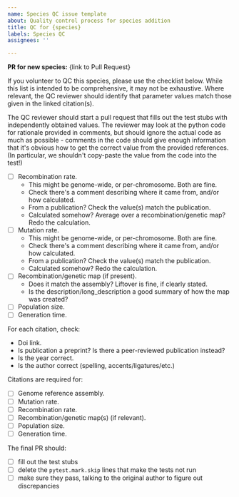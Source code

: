 ```yaml
---
name: Species QC issue template
about: Quality control process for species addition
title: QC for {species}
labels: Species QC
assignees: ''

---
```


**PR for new species:** {link to Pull Request}

If you volunteer to QC this species, please use the checklist below.
While this list is intended to be comprehensive, it may not be exhaustive.
Where relevant, the QC reviewer should identify that parameter values match
those given in the linked citation(s).

The QC reviewer should start a pull request that fills out the test stubs
with independently obtained values. The reviewer may look at the python code
for rationale provided in comments, but should ignore the actual code
as much as possible - comments in the code should give enough information
that it's obvious how to get the correct value from the provided references.
(In particular, we shouldn't copy-paste the value from the code into the test!)

- [ ] Recombination rate.
  - This might be genome-wide, or per-chromosome. Both are fine.
  - Check there's a comment describing where it came from, and/or how calculated.
  - From a publication? Check the value(s) match the publication.
  - Calculated somehow? Average over a recombination/genetic map? Redo the calculation.
- [ ] Mutation rate.
  - This might be genome-wide, or per-chromosome. Both are fine.
  - Check there's a comment describing where it came from, and/or how calculated.
  - From a publication? Check the value(s) match the publication.
  - Calculated somehow? Redo the calculation.
- [ ] Recombination/genetic map (if present).
  - Does it match the assembly? Liftover is fine, if clearly stated.
  - Is the description/long_description a good summary of how the map was created?
- [ ] Population size.
- [ ] Generation time.

For each citation, check:
- Doi link.
- Is publication a preprint? Is there a peer-reviewed publication instead?
- Is the year correct.
- Is the author correct (spelling, accents/ligatures/etc.)

Citations are required for:
- [ ] Genome reference assembly.
- [ ] Mutation rate.
- [ ] Recombination rate.
- [ ] Recombination/genetic map(s) (if relevant).
- [ ] Population size.
- [ ] Generation time.

The final PR should:
- [ ] fill out the test stubs
- [ ] delete the `pytest.mark.skip` lines that make the tests not run
- [ ] make sure they pass, talking to the original author to figure out discrepancies
